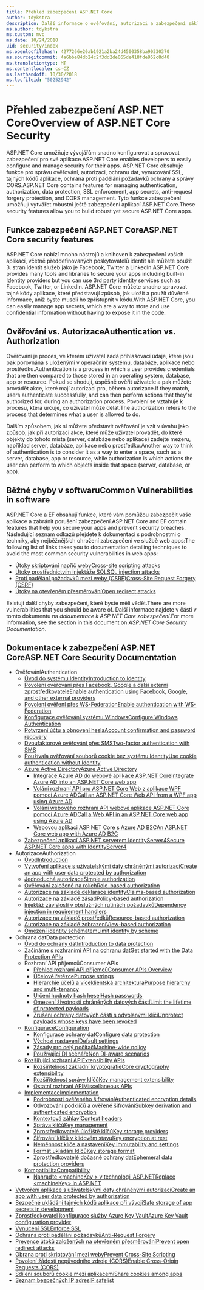```yaml
---
title: Přehled zabezpečení ASP.NET Core
author: tdykstra
description: Další informace o ověřování, autorizaci a zabezpečení základy v ASP.NET Core.
ms.author: tdykstra
ms.custom: mvc
ms.date: 10/24/2018
uid: security/index
ms.openlocfilehash: 4277266e20ab1921a2ba24d4500358ba90330370
ms.sourcegitcommit: 4a6bbe84db24c2f3dd2de065de418fde952c8d40
ms.translationtype: MT
ms.contentlocale: cs-CZ
ms.lasthandoff: 10/30/2018
ms.locfileid: "50252942"
---
```

# <a name="overview-of-aspnet-core-security"></a><span data-ttu-id="b6d86-103">Přehled zabezpečení ASP.NET Core</span><span class="sxs-lookup"><span data-stu-id="b6d86-103">Overview of ASP.NET Core Security</span></span>

<span data-ttu-id="b6d86-104">ASP.NET Core umožňuje vývojářům snadno konfigurovat a spravovat zabezpečení pro své aplikace.</span><span class="sxs-lookup"><span data-stu-id="b6d86-104">ASP.NET Core enables developers to easily configure and manage security for their apps.</span></span> <span data-ttu-id="b6d86-105">ASP.NET Core obsahuje funkce pro správu ověřování, autorizaci, ochranu dat, vynucování SSL, tajných kódů aplikace, ochrana proti padělání požadavků ochrany a správy CORS.</span><span class="sxs-lookup"><span data-stu-id="b6d86-105">ASP.NET Core contains features for managing authentication, authorization, data protection, SSL enforcement, app secrets, anti-request forgery protection, and CORS management.</span></span> <span data-ttu-id="b6d86-106">Tyto funkce zabezpečení umožňují vytvářet robustní ještě zabezpečení aplikací ASP.NET Core.</span><span class="sxs-lookup"><span data-stu-id="b6d86-106">These security features allow you to build robust yet secure ASP.NET Core apps.</span></span>

## <a name="aspnet-core-security-features"></a><span data-ttu-id="b6d86-107">Funkce zabezpečení ASP.NET Core</span><span class="sxs-lookup"><span data-stu-id="b6d86-107">ASP.NET Core security features</span></span>

<span data-ttu-id="b6d86-108">ASP.NET Core nabízí mnoho nástrojů a knihoven k zabezpečení vašich aplikací, včetně předdefinovaných poskytovatelů identit ale můžete použít 3. stran identit služeb jako je Facebook, Twitter a LinkedIn.</span><span class="sxs-lookup"><span data-stu-id="b6d86-108">ASP.NET Core provides many tools and libraries to secure your apps including built-in Identity providers but you can use 3rd party identity services such as Facebook, Twitter, or LinkedIn.</span></span> <span data-ttu-id="b6d86-109">ASP.NET Core můžete snadno spravovat tajné kódy aplikace, které představují způsob, jak uložit a použít důvěrné informace, aniž byste museli ho zpřístupnit v kódu.</span><span class="sxs-lookup"><span data-stu-id="b6d86-109">With ASP.NET Core, you can easily manage app secrets, which are a way to store and use confidential information without having to expose it in the code.</span></span>

## <a name="authentication-vs-authorization"></a><span data-ttu-id="b6d86-110">Ověřování vs. Autorizace</span><span class="sxs-lookup"><span data-stu-id="b6d86-110">Authentication vs. Authorization</span></span>

<span data-ttu-id="b6d86-111">Ověřování je proces, ve kterém uživatel zadá přihlašovací údaje, které jsou pak porovnána s uloženými v operačním systému, databáze, aplikace nebo prostředku.</span><span class="sxs-lookup"><span data-stu-id="b6d86-111">Authentication is a process in which a user provides credentials that are then compared to those stored in an operating system, database, app or resource.</span></span> <span data-ttu-id="b6d86-112">Pokud se shodují, úspěšně ověřit uživatele a pak můžete provádět akce, které mají autorizaci pro, během autorizace.</span><span class="sxs-lookup"><span data-stu-id="b6d86-112">If they match, users authenticate successfully, and can then perform actions that they're authorized for, during an authorization process.</span></span> <span data-ttu-id="b6d86-113">Povolení se vztahuje k procesu, která určuje, co uživatel může dělat.</span><span class="sxs-lookup"><span data-stu-id="b6d86-113">The authorization refers to the process that determines what a user is allowed to do.</span></span>

<span data-ttu-id="b6d86-114">Dalším způsobem, jak si můžete představit ověřování je vzít v úvahu jako způsob, jak při autorizaci akce, které může uživatel provádět, do které objekty do tohoto místa (server, databáze nebo aplikace) zadejte mezeru, například server, databáze, aplikace nebo prostředku.</span><span class="sxs-lookup"><span data-stu-id="b6d86-114">Another way to think of authentication is to consider it as a way to enter a space, such as a server, database, app or resource, while authorization is which actions the user can perform to which objects inside that space (server, database, or app).</span></span>

## <a name="common-vulnerabilities-in-software"></a><span data-ttu-id="b6d86-115">Běžné chyby v softwaru</span><span class="sxs-lookup"><span data-stu-id="b6d86-115">Common Vulnerabilities in software</span></span>

<span data-ttu-id="b6d86-116">ASP.NET Core a EF obsahují funkce, které vám pomůžou zabezpečit vaše aplikace a zabránit porušení zabezpečení.</span><span class="sxs-lookup"><span data-stu-id="b6d86-116">ASP.NET Core and EF contain features that help you secure your apps and prevent security breaches.</span></span> <span data-ttu-id="b6d86-117">Následující seznam odkazů přejdete k dokumentaci s podrobnostmi o techniky, aby nejběžnějších ohrožení zabezpečení ve službě web apps:</span><span class="sxs-lookup"><span data-stu-id="b6d86-117">The following list of links takes you to documentation detailing techniques to avoid the most common security vulnerabilities in web apps:</span></span>

* [<span data-ttu-id="b6d86-118">Útoky skriptování napříč weby</span><span class="sxs-lookup"><span data-stu-id="b6d86-118">Cross-site scripting attacks</span></span>](xref:security/cross-site-scripting)
* [<span data-ttu-id="b6d86-119">Útoky prostřednictvím injektáže SQL</span><span class="sxs-lookup"><span data-stu-id="b6d86-119">SQL injection attacks</span></span>](/ef/core/querying/raw-sql)
* [<span data-ttu-id="b6d86-120">Proti padělání požadavků mezi weby (CSRF)</span><span class="sxs-lookup"><span data-stu-id="b6d86-120">Cross-Site Request Forgery (CSRF)</span></span>](xref:security/anti-request-forgery)
* [<span data-ttu-id="b6d86-121">Útoky na otevřeném přesměrování</span><span class="sxs-lookup"><span data-stu-id="b6d86-121">Open redirect attacks</span></span>](xref:security/preventing-open-redirects)

<span data-ttu-id="b6d86-122">Existují další chyby zabezpečení, které byste měli vědět.</span><span class="sxs-lookup"><span data-stu-id="b6d86-122">There are more vulnerabilities that you should be aware of.</span></span> <span data-ttu-id="b6d86-123">Další informace najdete v části v tomto dokumentu na *dokumentace k ASP.NET Core zabezpečení*.</span><span class="sxs-lookup"><span data-stu-id="b6d86-123">For more information, see the section in this document on *ASP.NET Core Security Documentation*.</span></span>

## <a name="aspnet-core-security-documentation"></a><span data-ttu-id="b6d86-124">Dokumentace k zabezpečení ASP.NET Core</span><span class="sxs-lookup"><span data-stu-id="b6d86-124">ASP.NET Core Security Documentation</span></span>

* <span data-ttu-id="b6d86-125">Ověřování</span><span class="sxs-lookup"><span data-stu-id="b6d86-125">Authentication</span></span>
  * [<span data-ttu-id="b6d86-126">Úvod do systému Identity</span><span class="sxs-lookup"><span data-stu-id="b6d86-126">Introduction to Identity</span></span>](xref:security/authentication/identity)
  * [<span data-ttu-id="b6d86-127">Povolení ověřování přes Facebook, Google a další externí zprostředkovatele</span><span class="sxs-lookup"><span data-stu-id="b6d86-127">Enable authentication using Facebook, Google, and other external providers</span></span>](xref:security/authentication/social/index)
  * [<span data-ttu-id="b6d86-128">Povolení ověření přes WS-Federation</span><span class="sxs-lookup"><span data-stu-id="b6d86-128">Enable authentication with WS-Federation</span></span>](xref:security/authentication/ws-federation)
  * [<span data-ttu-id="b6d86-129">Konfigurace ověřování systému Windows</span><span class="sxs-lookup"><span data-stu-id="b6d86-129">Configure Windows Authentication</span></span>](xref:security/authentication/windowsauth)
  * [<span data-ttu-id="b6d86-130">Potvrzení účtu a obnovení hesla</span><span class="sxs-lookup"><span data-stu-id="b6d86-130">Account confirmation and password recovery</span></span>](xref:security/authentication/accconfirm)
  * [<span data-ttu-id="b6d86-131">Dvoufaktorové ověřování přes SMS</span><span class="sxs-lookup"><span data-stu-id="b6d86-131">Two-factor authentication with SMS</span></span>](xref:security/authentication/2fa)
  * [<span data-ttu-id="b6d86-132">Používala ověřování souborů cookie bez systému Identity</span><span class="sxs-lookup"><span data-stu-id="b6d86-132">Use cookie authentication without Identity</span></span>](xref:security/authentication/cookie)
  * [<span data-ttu-id="b6d86-133">Azure Active Directory</span><span class="sxs-lookup"><span data-stu-id="b6d86-133">Azure Active Directory</span></span>](xref:security/authentication/azure-active-directory/index)
    * [<span data-ttu-id="b6d86-134">Integrace Azure AD do webové aplikace ASP.NET Core</span><span class="sxs-lookup"><span data-stu-id="b6d86-134">Integrate Azure AD into an ASP.NET Core web app</span></span>](https://azure.microsoft.com/documentation/samples/active-directory-dotnet-webapp-openidconnect-aspnetcore/)
    * [<span data-ttu-id="b6d86-135">Volání rozhraní API pro ASP.NET Core Web z aplikace WPF pomocí Azure AD</span><span class="sxs-lookup"><span data-stu-id="b6d86-135">Call an ASP.NET Core Web API from a WPF app using Azure AD</span></span>](https://azure.microsoft.com/documentation/samples/active-directory-dotnet-native-aspnetcore/)
    * [<span data-ttu-id="b6d86-136">Volání webového rozhraní API webové aplikace ASP.NET Core pomocí Azure AD</span><span class="sxs-lookup"><span data-stu-id="b6d86-136">Call a Web API in an ASP.NET Core web app using Azure AD</span></span>](https://azure.microsoft.com/documentation/samples/active-directory-dotnet-webapp-webapi-openidconnect-aspnetcore/)
    * [<span data-ttu-id="b6d86-137">Webovou aplikaci ASP.NET Core s Azure AD B2C</span><span class="sxs-lookup"><span data-stu-id="b6d86-137">An ASP.NET Core web app with Azure AD B2C</span></span>](https://azure.microsoft.com/resources/samples/active-directory-b2c-dotnetcore-webapp/)
  * [<span data-ttu-id="b6d86-138">Zabezpečení aplikací ASP.NET serverem IdentityServer4</span><span class="sxs-lookup"><span data-stu-id="b6d86-138">Secure ASP.NET Core apps with IdentityServer4</span></span>](https://identityserver4.readthedocs.io)
* <span data-ttu-id="b6d86-139">Autorizace</span><span class="sxs-lookup"><span data-stu-id="b6d86-139">Authorization</span></span>
  * [<span data-ttu-id="b6d86-140">Úvod</span><span class="sxs-lookup"><span data-stu-id="b6d86-140">Introduction</span></span>](xref:security/authorization/introduction)
  * [<span data-ttu-id="b6d86-141">Vytvoření aplikace s uživatelskými daty chráněnými autorizací</span><span class="sxs-lookup"><span data-stu-id="b6d86-141">Create an app with user data protected by authorization</span></span>](xref:security/authorization/secure-data)
  * [<span data-ttu-id="b6d86-142">Jednoduchá autorizace</span><span class="sxs-lookup"><span data-stu-id="b6d86-142">Simple authorization</span></span>](xref:security/authorization/simple)
  * [<span data-ttu-id="b6d86-143">Ověřování založené na rolích</span><span class="sxs-lookup"><span data-stu-id="b6d86-143">Role-based authorization</span></span>](xref:security/authorization/roles)
  * [<span data-ttu-id="b6d86-144">Autorizace na základě deklarace identity</span><span class="sxs-lookup"><span data-stu-id="b6d86-144">Claims-based authorization</span></span>](xref:security/authorization/claims)
  * [<span data-ttu-id="b6d86-145">Autorizace na základě zásad</span><span class="sxs-lookup"><span data-stu-id="b6d86-145">Policy-based authorization</span></span>](xref:security/authorization/policies)
  * [<span data-ttu-id="b6d86-146">Injektáž závislostí v obslužných rutinách požadavků</span><span class="sxs-lookup"><span data-stu-id="b6d86-146">Dependency injection in requirement handlers</span></span>](xref:security/authorization/dependencyinjection)
  * [<span data-ttu-id="b6d86-147">Autorizace na základě prostředků</span><span class="sxs-lookup"><span data-stu-id="b6d86-147">Resource-based authorization</span></span>](xref:security/authorization/resourcebased)
  * [<span data-ttu-id="b6d86-148">Autorizace na základě zobrazení</span><span class="sxs-lookup"><span data-stu-id="b6d86-148">View-based authorization</span></span>](xref:security/authorization/views)
  * [<span data-ttu-id="b6d86-149">Omezení identity schématem</span><span class="sxs-lookup"><span data-stu-id="b6d86-149">Limit identity by scheme</span></span>](xref:security/authorization/limitingidentitybyscheme)
* <span data-ttu-id="b6d86-150">Ochrana dat</span><span class="sxs-lookup"><span data-stu-id="b6d86-150">Data protection</span></span>
  * [<span data-ttu-id="b6d86-151">Úvod do ochrany dat</span><span class="sxs-lookup"><span data-stu-id="b6d86-151">Introduction to data protection</span></span>](xref:security/data-protection/introduction)
  * [<span data-ttu-id="b6d86-152">Začínáme s rozhraními API na ochranu dat</span><span class="sxs-lookup"><span data-stu-id="b6d86-152">Get started with the Data Protection APIs</span></span>](xref:security/data-protection/using-data-protection)
  * <span data-ttu-id="b6d86-153">Rozhraní API příjemců</span><span class="sxs-lookup"><span data-stu-id="b6d86-153">Consumer APIs</span></span>
    * [<span data-ttu-id="b6d86-154">Přehled rozhraní API příjemců</span><span class="sxs-lookup"><span data-stu-id="b6d86-154">Consumer APIs Overview</span></span>](xref:security/data-protection/consumer-apis/overview)
    * [<span data-ttu-id="b6d86-155">Účelové řetězce</span><span class="sxs-lookup"><span data-stu-id="b6d86-155">Purpose strings</span></span>](xref:security/data-protection/consumer-apis/purpose-strings)
    * [<span data-ttu-id="b6d86-156">Hierarchie účelů a víceklientská architektura</span><span class="sxs-lookup"><span data-stu-id="b6d86-156">Purpose hierarchy and multi-tenancy</span></span>](xref:security/data-protection/consumer-apis/purpose-strings-multitenancy)
    * [<span data-ttu-id="b6d86-157">Určení hodnoty hash hesel</span><span class="sxs-lookup"><span data-stu-id="b6d86-157">Hash passwords</span></span>](xref:security/data-protection/consumer-apis/password-hashing)
    * [<span data-ttu-id="b6d86-158">Omezení životnosti chráněných datových částí</span><span class="sxs-lookup"><span data-stu-id="b6d86-158">Limit the lifetime of protected payloads</span></span>](xref:security/data-protection/consumer-apis/limited-lifetime-payloads)
    * [<span data-ttu-id="b6d86-159">Zrušení ochrany datových částí s odvolanými klíči</span><span class="sxs-lookup"><span data-stu-id="b6d86-159">Unprotect payloads whose keys have been revoked</span></span>](xref:security/data-protection/consumer-apis/dangerous-unprotect)
  * [<span data-ttu-id="b6d86-160">Konfigurace</span><span class="sxs-lookup"><span data-stu-id="b6d86-160">Configuration</span></span>](xref:security/data-protection/configuration/index)
    * [<span data-ttu-id="b6d86-161">Konfigurace ochrany dat</span><span class="sxs-lookup"><span data-stu-id="b6d86-161">Configure data protection</span></span>](xref:security/data-protection/configuration/overview)
    * [<span data-ttu-id="b6d86-162">Výchozí nastavení</span><span class="sxs-lookup"><span data-stu-id="b6d86-162">Default settings</span></span>](xref:security/data-protection/configuration/default-settings)
    * [<span data-ttu-id="b6d86-163">Zásady pro celý počítač</span><span class="sxs-lookup"><span data-stu-id="b6d86-163">Machine-wide policy</span></span>](xref:security/data-protection/configuration/machine-wide-policy)
    * [<span data-ttu-id="b6d86-164">Používající DI scénáře</span><span class="sxs-lookup"><span data-stu-id="b6d86-164">Non DI-aware scenarios</span></span>](xref:security/data-protection/configuration/non-di-scenarios)
  * [<span data-ttu-id="b6d86-165">Rozšiřující rozhraní API</span><span class="sxs-lookup"><span data-stu-id="b6d86-165">Extensibility APIs</span></span>](xref:security/data-protection/extensibility/index)
    * [<span data-ttu-id="b6d86-166">Rozšiřitelnost základní kryptografie</span><span class="sxs-lookup"><span data-stu-id="b6d86-166">Core cryptography extensibility</span></span>](xref:security/data-protection/extensibility/core-crypto)
    * [<span data-ttu-id="b6d86-167">Rozšiřitelnost správy klíčů</span><span class="sxs-lookup"><span data-stu-id="b6d86-167">Key management extensibility</span></span>](xref:security/data-protection/extensibility/key-management)
    * [<span data-ttu-id="b6d86-168">Ostatní rozhraní API</span><span class="sxs-lookup"><span data-stu-id="b6d86-168">Miscellaneous APIs</span></span>](xref:security/data-protection/extensibility/misc-apis)
  * [<span data-ttu-id="b6d86-169">Implementace</span><span class="sxs-lookup"><span data-stu-id="b6d86-169">Implementation</span></span>](xref:security/data-protection/implementation/index)
    * [<span data-ttu-id="b6d86-170">Podrobnosti ověřeného šifrování</span><span class="sxs-lookup"><span data-stu-id="b6d86-170">Authenticated encryption details</span></span>](xref:security/data-protection/implementation/authenticated-encryption-details)
    * [<span data-ttu-id="b6d86-171">Odvozování podklíčů a ověřené šifrování</span><span class="sxs-lookup"><span data-stu-id="b6d86-171">Subkey derivation and authenticated encryption</span></span>](xref:security/data-protection/implementation/subkeyderivation)
    * [<span data-ttu-id="b6d86-172">Kontextová záhlaví</span><span class="sxs-lookup"><span data-stu-id="b6d86-172">Context headers</span></span>](xref:security/data-protection/implementation/context-headers)
    * [<span data-ttu-id="b6d86-173">Správa klíčů</span><span class="sxs-lookup"><span data-stu-id="b6d86-173">Key management</span></span>](xref:security/data-protection/implementation/key-management)
    * [<span data-ttu-id="b6d86-174">Zprostředkovatelé úložiště klíčů</span><span class="sxs-lookup"><span data-stu-id="b6d86-174">Key storage providers</span></span>](xref:security/data-protection/implementation/key-storage-providers)
    * [<span data-ttu-id="b6d86-175">Šifrování klíčů v klidovém stavu</span><span class="sxs-lookup"><span data-stu-id="b6d86-175">Key encryption at rest</span></span>](xref:security/data-protection/implementation/key-encryption-at-rest)
    * [<span data-ttu-id="b6d86-176">Neměnnost klíče a nastavení</span><span class="sxs-lookup"><span data-stu-id="b6d86-176">Key immutability and settings</span></span>](xref:security/data-protection/implementation/key-immutability)
    * [<span data-ttu-id="b6d86-177">Formát ukládání klíčů</span><span class="sxs-lookup"><span data-stu-id="b6d86-177">Key storage format</span></span>](xref:security/data-protection/implementation/key-storage-format)
    * [<span data-ttu-id="b6d86-178">Zprostředkovatelé dočasné ochrany dat</span><span class="sxs-lookup"><span data-stu-id="b6d86-178">Ephemeral data protection providers</span></span>](xref:security/data-protection/implementation/key-storage-ephemeral)
  * [<span data-ttu-id="b6d86-179">Kompatibilita</span><span class="sxs-lookup"><span data-stu-id="b6d86-179">Compatibility</span></span>](xref:security/data-protection/compatibility/index)
    * [<span data-ttu-id="b6d86-180">Nahraďte \<machineKey > v technologii ASP.NET</span><span class="sxs-lookup"><span data-stu-id="b6d86-180">Replace \<machineKey> in ASP.NET</span></span>](xref:security/data-protection/compatibility/replacing-machinekey)
* [<span data-ttu-id="b6d86-181">Vytvoření aplikace s uživatelskými daty chráněnými autorizací</span><span class="sxs-lookup"><span data-stu-id="b6d86-181">Create an app with user data protected by authorization</span></span>](xref:security/authorization/secure-data)
* [<span data-ttu-id="b6d86-182">Bezpečné ukládání tajných kódů aplikace při vývoji</span><span class="sxs-lookup"><span data-stu-id="b6d86-182">Safe storage of app secrets in development</span></span>](xref:security/app-secrets)
* [<span data-ttu-id="b6d86-183">Zprostředkovatel konfigurace služby Azure Key Vault</span><span class="sxs-lookup"><span data-stu-id="b6d86-183">Azure Key Vault configuration provider</span></span>](xref:security/key-vault-configuration)
* [<span data-ttu-id="b6d86-184">Vynucení SSL</span><span class="sxs-lookup"><span data-stu-id="b6d86-184">Enforce SSL</span></span>](xref:security/enforcing-ssl)
* [<span data-ttu-id="b6d86-185">Ochrana proti padělání požadavků</span><span class="sxs-lookup"><span data-stu-id="b6d86-185">Anti-Request Forgery</span></span>](xref:security/anti-request-forgery)
* [<span data-ttu-id="b6d86-186">Prevence útoků založených na otevřeném přesměrování</span><span class="sxs-lookup"><span data-stu-id="b6d86-186">Prevent open redirect attacks</span></span>](xref:security/preventing-open-redirects)
* [<span data-ttu-id="b6d86-187">Obrana proti skriptování mezi weby</span><span class="sxs-lookup"><span data-stu-id="b6d86-187">Prevent Cross-Site Scripting</span></span>](xref:security/cross-site-scripting)
* [<span data-ttu-id="b6d86-188">Povolení žádostí nepůvodního zdroje (CORS)</span><span class="sxs-lookup"><span data-stu-id="b6d86-188">Enable Cross-Origin Requests (CORS)</span></span>](xref:security/cors)
* [<span data-ttu-id="b6d86-189">Sdílení souborů cookie mezi aplikacemi</span><span class="sxs-lookup"><span data-stu-id="b6d86-189">Share cookies among apps</span></span>](xref:security/cookie-sharing)
* [<span data-ttu-id="b6d86-190">Seznam bezpečných IP adres</span><span class="sxs-lookup"><span data-stu-id="b6d86-190">IP safelist</span></span>](xref:security/ip-safelist)
